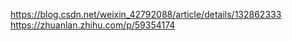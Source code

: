 https://blog.csdn.net/weixin_42792088/article/details/132862333
https://zhuanlan.zhihu.com/p/59354174
